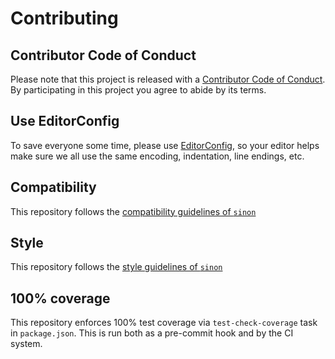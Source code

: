 # Contributing

## Contributor Code of Conduct

Please note that this project is released with a [Contributor Code of Conduct](../CODE_OF_CONDUCT.md). By participating in this project you agree to abide by its terms.

## Use EditorConfig

To save everyone some time, please use [EditorConfig](http://editorconfig.org), so your editor helps make
sure we all use the same encoding, indentation, line endings, etc.


## Compatibility

This repository follows the [compatibility guidelines of `sinon`](https://github.com/sinonjs/sinon/blob/master/CONTRIBUTING.md#compatibility)


## Style

This repository follows the [style guidelines of `sinon`](https://github.com/sinonjs/sinon/blob/master/CONTRIBUTING.md#style)

## 100% coverage

This repository enforces 100% test coverage via `test-check-coverage` task in `package.json`. This is run both as a pre-commit hook and by the CI system.
